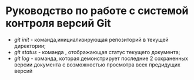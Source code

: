 # Руководство по работе с системой контроля версий Git

* *git init* - команда,инициализирующая репозиторий в текущей директории;
* *git status* - команда , отображающая статус текущего документа;
* *git log* - команда, которая демонстрирует последние 2 сохраненных версии документа с возможностью просмотра всех предидущих версий
